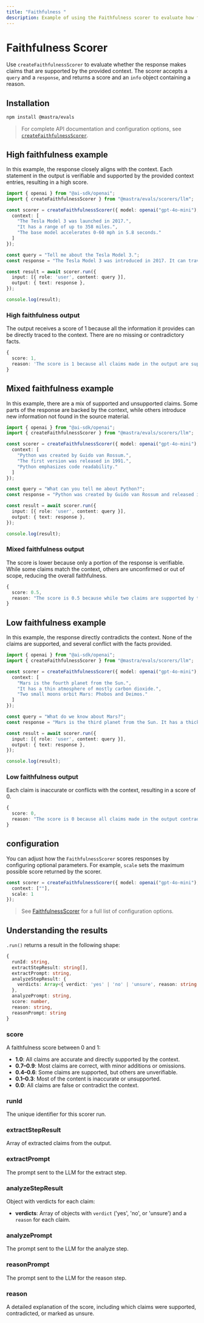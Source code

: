 ```yaml
---
title: "Faithfulness "
description: Example of using the Faithfulness scorer to evaluate how factually accurate responses are compared to context.
---
```


# Faithfulness Scorer

Use `createFaithfulnessScorer` to evaluate whether the response makes claims that are supported by the provided context. The scorer accepts a `query` and a `response`, and returns a score and an `info` object containing a reason.

## Installation

```bash copy
npm install @mastra/evals
```

> For complete API documentation and configuration options, see [`createFaithfulnessScorer`](/docs/reference/scorers/faithfulness).

## High faithfulness example

In this example, the response closely aligns with the context. Each statement in the output is verifiable and supported by the provided context entries, resulting in a high score.

```typescript filename="src/example-high-faithfulness.ts" showLineNumbers copy
import { openai } from "@ai-sdk/openai";
import { createFaithfulnessScorer } from "@mastra/evals/scorers/llm";

const scorer = createFaithfulnessScorer({ model: openai("gpt-4o-mini"), options: {
  context: [
    "The Tesla Model 3 was launched in 2017.",
    "It has a range of up to 358 miles.",
    "The base model accelerates 0-60 mph in 5.8 seconds."
  ]
});

const query = "Tell me about the Tesla Model 3.";
const response = "The Tesla Model 3 was introduced in 2017. It can travel up to 358 miles on a single charge and the base version goes from 0 to 60 mph in 5.8 seconds.";

const result = await scorer.run({
  input: [{ role: 'user', content: query }],
  output: { text: response },
});

console.log(result);
```

### High faithfulness output

The output receives a score of 1 because all the information it provides can be directly traced to the context. There are no missing or contradictory facts.

```typescript
{
  score: 1,
  reason: 'The score is 1 because all claims made in the output are supported by the provided context.'
}
```

## Mixed faithfulness example

In this example, there are a mix of supported and unsupported claims. Some parts of the response are backed by the context, while others introduce new information not found in the source material.

```typescript filename="src/example-mixed-faithfulness.ts" showLineNumbers copy
import { openai } from "@ai-sdk/openai";
import { createFaithfulnessScorer } from "@mastra/evals/scorers/llm";

const scorer = createFaithfulnessScorer({ model: openai("gpt-4o-mini"), options: {
  context: [
    "Python was created by Guido van Rossum.",
    "The first version was released in 1991.",
    "Python emphasizes code readability."
  ]
});

const query = "What can you tell me about Python?";
const response = "Python was created by Guido van Rossum and released in 1991. It is the most popular programming language today and is used by millions of developers worldwide.";

const result = await scorer.run({
  input: [{ role: 'user', content: query }],
  output: { text: response },
});

console.log(result);
```

### Mixed faithfulness output

The score is lower because only a portion of the response is verifiable. While some claims match the context, others are unconfirmed or out of scope, reducing the overall faithfulness.

```typescript
{
  score: 0.5,
  reason: "The score is 0.5 because while two claims are supported by the context (Python was created by Guido van Rossum and Python was released in 1991), the other two claims regarding Python's popularity and usage cannot be verified as they are not mentioned in the context."
}
```

## Low faithfulness example

In this example, the response directly contradicts the context. None of the claims are supported, and several conflict with the facts provided.

```typescript filename="src/example-low-faithfulness.ts" showLineNumbers copy
import { openai } from "@ai-sdk/openai";
import { createFaithfulnessScorer } from "@mastra/evals/scorers/llm";

const scorer = createFaithfulnessScorer({ model: openai("gpt-4o-mini"), options: {
  context: [
    "Mars is the fourth planet from the Sun.",
    "It has a thin atmosphere of mostly carbon dioxide.",
    "Two small moons orbit Mars: Phobos and Deimos."
  ]
});

const query = "What do we know about Mars?";
const response = "Mars is the third planet from the Sun. It has a thick atmosphere rich in oxygen and nitrogen, and is orbited by three large moons.";

const result = await scorer.run({
  input: [{ role: 'user', content: query }],
  output: { text: response },
});

console.log(result);
```

### Low faithfulness output

Each claim is inaccurate or conflicts with the context, resulting in a score of 0.

```typescript
{
  score: 0,
  reason: "The score is 0 because all claims made in the output contradict the provided context. The output states that Mars is the third planet from the Sun, while the context clearly states it is the fourth. Additionally, it claims that Mars has a thick atmosphere rich in oxygen and nitrogen, contradicting the context's description of a thin atmosphere mostly composed of carbon dioxide. Finally, the output mentions that Mars is orbited by three large moons, while the context specifies that it has only two small moons, Phobos and Deimos. Therefore, there are no supported claims, leading to a score of 0."
}
```

## configuration

You can adjust how the `FaithfulnessScorer` scores responses by configuring optional parameters. For example, `scale` sets the maximum possible score returned by the scorer.

```typescript showLineNumbers copy
const scorer = createFaithfulnessScorer({ model: openai("gpt-4o-mini"), options: {
  context: [""],
  scale: 1
});
```

> See [FaithfulnessScorer](/docs/reference/scorers/faithfulness) for a full list of configuration options.

## Understanding the results

`.run()` returns a result in the following shape:

```typescript
{
  runId: string,
  extractStepResult: string[],
  extractPrompt: string,
  analyzeStepResult: {
    verdicts: Array<{ verdict: 'yes' | 'no' | 'unsure', reason: string }>
  },
  analyzePrompt: string,
  score: number,
  reason: string,
  reasonPrompt: string
}
```

### score

A faithfulness score between 0 and 1:

- **1.0**: All claims are accurate and directly supported by the context.
- **0.7–0.9**: Most claims are correct, with minor additions or omissions.
- **0.4–0.6**: Some claims are supported, but others are unverifiable.
- **0.1–0.3**: Most of the content is inaccurate or unsupported.
- **0.0**: All claims are false or contradict the context.

### runId

The unique identifier for this scorer run.

### extractStepResult

Array of extracted claims from the output.

### extractPrompt

The prompt sent to the LLM for the extract step.

### analyzeStepResult

Object with verdicts for each claim:

- **verdicts**: Array of objects with `verdict` ('yes', 'no', or 'unsure') and a `reason` for each claim.

### analyzePrompt

The prompt sent to the LLM for the analyze step.

### reasonPrompt

The prompt sent to the LLM for the reason step.

### reason

A detailed explanation of the score, including which claims were supported, contradicted, or marked as unsure.

<GithubLink
  marginTop='mt-16'
  link="https://github.com/mastra-ai/mastra/blob/main/examples/basics/scorers/faithfulness"
/>
